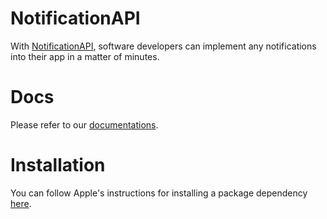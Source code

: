 # NotificationAPI

With [NotificationAPI](https://www.notificationapi.com), software developers can implement any notifications into their app in a matter of minutes.

# Docs

Please refer to our [documentations](https://docs.notificationapi.com).

# Installation

You can follow Apple's instructions for installing a package dependency [here](https://developer.apple.com/documentation/xcode/adding-package-dependencies-to-your-app).